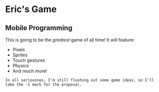 # Eric's Game
## Mobile Programming

This is going to be the *greatest* game of all time! It will feature:

* Pixels
* Sprites
* Touch gestures
* Physics
* And much more!

~~~
In all seriousnes, I'm still flushing out some game ideas, so I'll take the -1 mark for the proposal.
~~~
